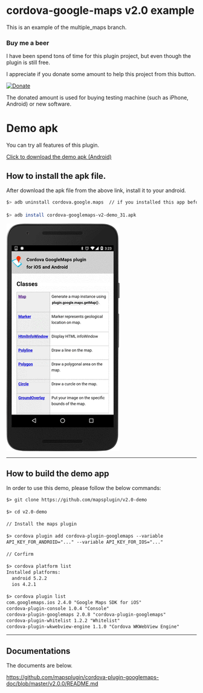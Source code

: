 # cordova-google-maps v2.0 example

This is an example of the multiple_maps branch.

### Buy me a beer

I have been spend tons of time for this plugin project, but even though the plugin is still free.

I appreciate if you donate some amount to help this project from this button.

[![Donate](https://img.shields.io/badge/Donate-PayPal-green.svg)](https://www.paypal.com/cgi-bin/webscr?cmd=_donations&business=SQPLZJ672HJ9N&lc=US&item_name=cordova%2dgooglemaps%2dplugin&currency_code=USD&bn=PP%2dDonationsBF%3abtn_donate_SM%2egif%3aNonHosted)

The donated amount is used for buying testing machine (such as iPhone, Android) or new software.

# Demo apk

You can try all features of this plugin.

[Click to download the demo apk (Android)](https://github.com/mapsplugin/v2.0-demo/blob/master/cordova-googlemaps-v2-demo_31.apk?raw=true)

## How to install the apk file.

After download the apk file from the above link, install it to your android.

```bash
$> adb uninstall cordova.google.maps  // if you installed this app before.

$> adb install cordova-googlemaps-v2-demo_31.apk
```

![](image.gif)

----

## How to build the demo app

In order to use this demo, please follow the below commands:

```
$> git clone https://github.com/mapsplugin/v2.0-demo

$> cd v2.0-demo

// Install the maps plugin

$> cordova plugin add cordova-plugin-googlemaps --variable API_KEY_FOR_ANDROID="..." --variable API_KEY_FOR_IOS="..."

// Corfirm

$> cordova platform list
Installed platforms:
  android 5.2.2
  ios 4.2.1

$> cordova plugin list
com.googlemaps.ios 2.4.0 "Google Maps SDK for iOS"
cordova-plugin-console 1.0.4 "Console"
cordova-plugin-googlemaps 2.0.8 "cordova-plugin-googlemaps"
cordova-plugin-whitelist 1.2.2 "Whitelist"
cordova-plugin-wkwebview-engine 1.1.0 "Cordova WKWebView Engine"
```

----

## Documentations

The documents are below.

https://github.com/mapsplugin/cordova-plugin-googlemaps-doc/blob/master/v2.0.0/README.md

